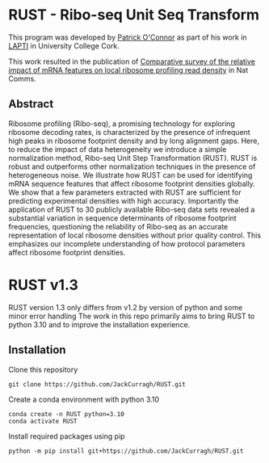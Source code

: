 # RUST - Ribo-seq Unit Seq Transform 

This program was developed by [Patrick O'Connor](https://pubmed.ncbi.nlm.nih.gov/?term=%22O%E2%80%99Connor+PBF%22%5BAuthor%5D) as part of his work in [LAPTI](http://lapti.ucc.ie) in University College Cork. 

This work resulted in the publication of [Comparative survey of the relative impact of mRNA features on local ribosome profiling read density](https://doi.org/10.1038/ncomms12915) in Nat Comms. 

## Abstract 
Ribosome profiling (Ribo-seq), a promising technology for exploring ribosome decoding rates, is characterized by the presence of infrequent high peaks in ribosome footprint density and by long alignment gaps. Here, to reduce the impact of data heterogeneity we introduce a simple normalization method, Ribo-seq Unit Step Transformation (RUST). RUST is robust and outperforms other normalization techniques in the presence of heterogeneous noise. We illustrate how RUST can be used for identifying mRNA sequence features that affect ribosome footprint densities globally. We show that a few parameters extracted with RUST are sufficient for predicting experimental densities with high accuracy. Importantly the application of RUST to 30 publicly available Ribo-seq data sets revealed a substantial variation in sequence determinants of ribosome footprint frequencies, questioning the reliability of Ribo-seq as an accurate representation of local ribosome densities without prior quality control. This emphasizes our incomplete understanding of how protocol parameters affect ribosome footprint densities.

# RUST v1.3

RUST version 1.3 only differs from v1.2 by version of python and some minor error handling 
The work in this repo primarily aims to bring RUST to python 3.10 and to improve the installation experience. 

## Installation

Clone this repository 
```
git clone https://github.com/JackCurragh/RUST.git 
```

Create a conda environment with python 3.10
```
conda create -n RUST python=3.10
conda activate RUST
```

Install required packages using pip
```
python -m pip install git+https://github.com/JackCurragh/RUST.git
```
